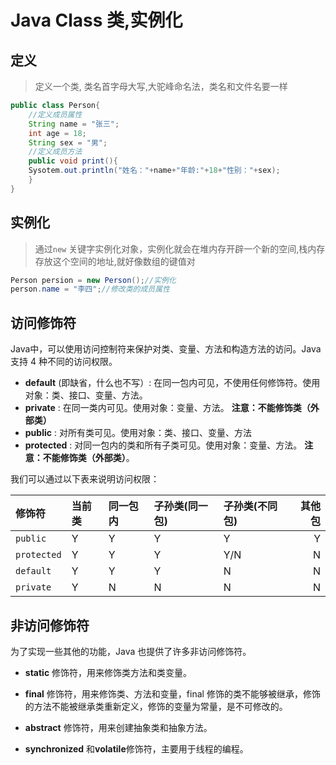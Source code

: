 # Java Class 类,实例化

## 定义

> 定义一个类, 类名首字母大写,大驼峰命名法，类名和文件名要一样

```java
public class Person{
    //定义成员属性
    String name = "张三";
    int age = 18;
    String sex = "男";
    //定义成员方法
    public void print(){
    Sysotem.out.println("姓名："+name+"年龄:"+18+"性别："+sex);
    }
}
```



## 实例化

> 通过`new` 关键字实例化对象，实例化就会在堆内存开辟一个新的空间,栈内存存放这个空间的地址,就好像数组的键值对

```java
Person persion = new Person();//实例化
person.name = "李四";//修改类的成员属性

```

## 访问修饰符

Java中，可以使用访问控制符来保护对类、变量、方法和构造方法的访问。Java 支持 4 种不同的访问权限。

- **default** (即缺省，什么也不写）: 在同一包内可见，不使用任何修饰符。使用对象：类、接口、变量、方法。
- **private** : 在同一类内可见。使用对象：变量、方法。 **注意：不能修饰类（外部类）**
- **public** : 对所有类可见。使用对象：类、接口、变量、方法
- **protected** : 对同一包内的类和所有子类可见。使用对象：变量、方法。 **注意：不能修饰类（外部类）**。

我们可以通过以下表来说明访问权限：

| 修饰符      | 当前类 | 同一包内 | 子孙类(同一包) | 子孙类(不同包) | 其他包 |
| :---------- | :----- | :------- | :------------- | :------------- | -----: |
| `public`    | Y      | Y        | Y              | Y              |      Y |
| `protected` | Y      | Y        | Y              | Y/N            |      N |
| `default`   | Y      | Y        | Y              | N              |      N |
| `private`   | Y      | N        | N              | N              |      N |

## 非访问修饰符

为了实现一些其他的功能，Java 也提供了许多非访问修饰符。

- **static** 修饰符，用来修饰类方法和类变量。

- **final** 修饰符，用来修饰类、方法和变量，final 修饰的类不能够被继承，修饰的方法不能被继承类重新定义，修饰的变量为常量，是不可修改的。

- **abstract** 修饰符，用来创建抽象类和抽象方法。

- **synchronized** 和**volatile**修饰符，主要用于线程的编程。